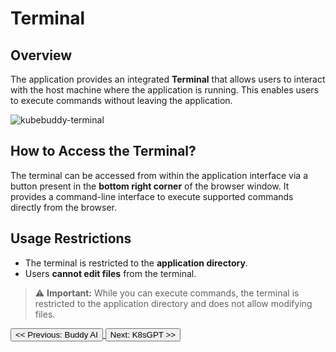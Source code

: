 # Terminal

## Overview
The application provides an integrated **Terminal** that allows users to interact with the host machine where the application is running. This enables users to execute commands without leaving the application.

![kubebuddy-terminal](../../images/buddy-terminal.png)

## How to Access the Terminal?
The terminal can be accessed from within the application interface via a button present in the **bottom right corner** of the browser window. It provides a command-line interface to execute supported commands directly from the browser.

## Usage Restrictions
- The terminal is restricted to the **application directory**.
- Users **cannot edit files** from the terminal.

> ⚠ **Important:** While you can execute commands, the terminal is restricted to the application directory and does not allow modifying files.

<a href="#buddy-ai">
  <button class="btn btn-secondary btn-sm"> << Previous: Buddy AI </button>
</a>

<a href="#k8sgpt">
  <button class="btn btn-primary btn-sm">Next: K8sGPT >> </button>
</a>